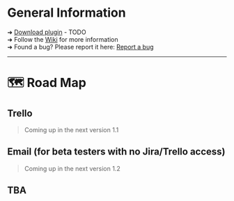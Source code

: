 # General Information

➜ [Download plugin](https://github.com/alphawidgets/bugbridge/wiki) - TODO  
➜ Follow the [Wiki](https://github.com/alphawidgets/bugbridge/wiki) for more information  
➜ Found a bug? Please report it here: [Report a bug](https://github.com/alphawidgets/bugbridge/issues)

---

# 🗺️ Road Map

## Trello

> Coming up in the next version 1.1

## Email (for beta testers with no Jira/Trello access)

> Coming up in the next version 1.2

## TBA
